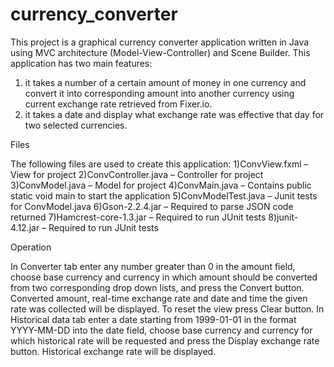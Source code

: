 # currency_converter
This project is a graphical currency converter application written in Java using MVC architecture (Model-View-Controller) and Scene Builder. This application has two main features:
1) it takes a number of a certain amount of money in one currency and convert it into corresponding amount into another currency using current exchange rate retrieved from Fixer.io. 
2) it takes a date and display what exchange rate was effective that day for two selected currencies. 

Files

The following files are used to create this application:
1)ConvView.fxml – View for project
2)ConvController.java – Controller for project
3)ConvModel.java – Model for project
4)ConvMain.java – Contains public static void main to start the application
5)ConvModelTest.java – Junit tests for ConvModel.java
6)Gson-2.2.4.jar – Required to parse JSON code returned 
7)Hamcrest-core-1.3.jar – Required to run JUnit tests
8)junit-4.12.jar – Required to run JUnit tests

Operation

In Converter tab enter any number greater than 0 in the amount field, choose base currency and currency in which amount should be converted from two corresponding drop down lists, and press the Convert button. Converted amount, real-time exchange rate and date and time the given rate was collected will be displayed. To reset the view press Clear button.
In Historical data tab enter a date starting from 1999-01-01 in the format YYYY-MM-DD into the date field, choose base currency and currency for which historical rate will be requested and press the Display exchange rate button. Historical exchange rate will be displayed.















